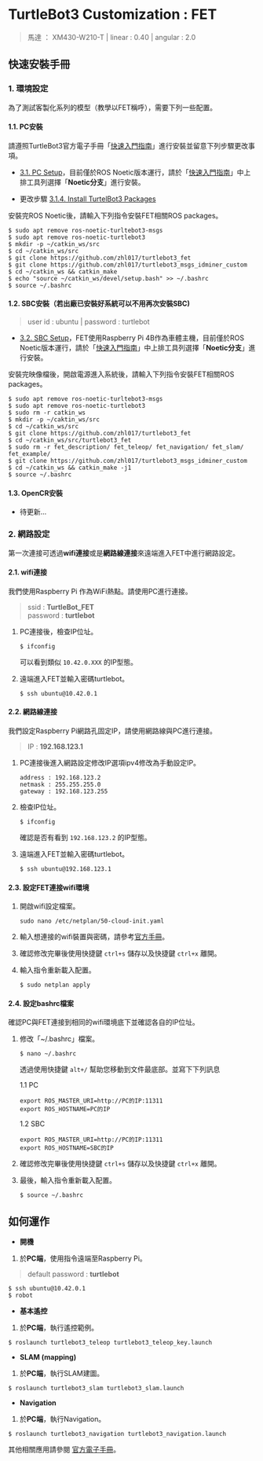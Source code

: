 # TurtleBot3 Customization : FET  

> 馬達 ： XM430-W210-T | linear : 0.40 | angular : 2.0

## 快速安裝手冊

### 1. 環境設定
為了測試客製化系列的模型（教學以FET稱呼），需要下列一些配置。

#### 1.1. PC安裝

請遵照TurtleBot3官方電子手冊「[快速入門指南](https://emanual.robotis.com/docs/en/platform/turtlebot3/quick-start/)」進行安裝並留意下列步驟更改事項。

- [3.1. PC Setup](https://emanual.robotis.com/docs/en/platform/turtlebot3/quick-start/#pc-setup)，目前僅於ROS Noetic版本運行，請於「[快速入門指南](https://emanual.robotis.com/docs/en/platform/turtlebot3/quick-start/)」中上排工具列選擇「**Noetic分支**」進行安裝。

- 更改步驟 [3.1.4. Install TurtelBot3 Packages](https://emanual.robotis.com/docs/en/platform/turtlebot3/quick-start/#install-turtlebot3-packages)

安裝完ROS Noetic後，請輸入下列指令安裝FET相關ROS packages。
```code
$ sudo apt remove ros-noetic-turltebot3-msgs
$ sudo apt remove ros-noetic-turtlebot3
$ mkdir -p ~/catkin_ws/src
$ cd ~/catkin_ws/src
$ git clone https://github.com/zhl017/turtlebot3_fet
$ git clone https://github.com/zhl017/turtlebot3_msgs_idminer_custom
$ cd ~/catkin_ws && catkin_make
$ echo "source ~/catkin_ws/devel/setup.bash" >> ~/.bashrc
$ source ~/.bashrc
```

#### 1.2. SBC安裝（若出廠已安裝好系統可以不用再次安裝SBC)
> user id  : ubuntu   |   password : turtlebot

- [3.2. SBC Setup](https://emanual.robotis.com/docs/en/platform/turtlebot3/sbc_setup/#sbc-setup)，FET使用Raspberry Pi 4B作為車體主機，目前僅於ROS Noetic版本運行，請於「[快速入門指南](https://emanual.robotis.com/docs/en/platform/turtlebot3/quick-start/)」中上排工具列選擇「**Noetic分支**」進行安裝。

安裝完映像檔後，開啟電源進入系統後，請輸入下列指令安裝FET相關ROS packages。
```code
$ sudo apt remove ros-noetic-turltebot3-msgs
$ sudo apt remove ros-noetic-turtlebot3
$ sudo rm -r catkin_ws
$ mkdir -p ~/caktin_ws/src
$ cd ~/catkin_ws/src
$ git clone https://github.com/zhl017/turtlebot3_fet
$ cd ~/catkin_ws/src/turtlebot3_fet
$ sudo rm -r fet_description/ fet_teleop/ fet_navigation/ fet_slam/ fet_example/
$ git clone https://github.com/zhl017/turtlebot3_msgs_idminer_custom
$ cd ~/catkin_ws && catkin_make -j1
$ source ~/.bashrc
```

#### 1.3. OpenCR安裝

- 待更新...

### 2. 網路設定

第一次連接可透過**wifi連接**或是**網路線連接**來遠端進入FET中進行網路設定。

#### 2.1. wifi連接
我們使用Raspberry Pi 作為WiFi熱點。請使用PC進行連接。
> ssid : **TurtleBot_FET**  
> password : **turtlebot**

1. PC連接後，檢查IP位址。
    ```
    $ ifconfig
    ```
    可以看到類似 ```10.42.0.XXX``` 的IP型態。

2. 遠端進入FET並輸入密碼turtlebot。
    ```
    $ ssh ubuntu@10.42.0.1
    ```

#### 2.2. 網路線連接
我們設定Raspberry Pi網路孔固定IP，請使用網路線與PC進行連接。
> IP : **192.168.123.1**

1. PC連接後進入網路設定修改IP選項ipv4修改為手動設定IP。
    ```
    address : 192.168.123.2
    netmask : 255.255.255.0
    gateway : 192.168.123.255
    ```
    
2. 檢查IP位址。
    ```
    $ ifconfig
    ```
    確認是否有看到 ```192.168.123.2``` 的IP型態。

3. 遠端進入FET並輸入密碼turtlebot。
    ```
    $ ssh ubuntu@192.168.123.1

#### 2.3. 設定FET連接wifi環境
1. 開啟wifi設定檔案。
    ```
    sudo nano /etc/netplan/50-cloud-init.yaml
    ````

2. 輸入想連接的wifi裝置與密碼，請參考[官方手冊](https://emanual.robotis.com/docs/en/platform/turtlebot3/sbc_setup/#configure-the-wifi-network-setting-1)。

3. 確認修改完畢後使用快捷鍵 ```ctrl+s``` 儲存以及快捷鍵 ```ctrl+x``` 離開。

4. 輸入指令重新載入配置。
    ```
    $ sudo netplan apply
    ```
    
#### 2.4. 設定bashrc檔案
確認PC與FET連接到相同的wifi環境底下並確認各自的IP位址。

1. 修改「~/.bashrc」檔案。
    ```
    $ nano ~/.bashrc
    ```
    透過使用快捷鍵 ```alt+/``` 幫助您移動到文件最底部。並寫下下列訊息

    1.1 PC
      ```
      export ROS_MASTER_URI=http://PC的IP:11311
      export ROS_HOSTNAME=PC的IP
      ```

    1.2 SBC
      ```
      export ROS_MASTER_URI=http://PC的IP:11311
      export ROS_HOSTNAME=SBC的IP
      ```
   
    
3. 確認修改完畢後使用快捷鍵 ```ctrl+s``` 儲存以及快捷鍵 ```ctrl+x``` 離開。

4. 最後，輸入指令重新載入配置。
    ```
    $ source ~/.bashrc
    ```





## 如何運作
- **開機**  
1. 於**PC端**，使用指令遠端至Raspberry Pi。
> default password : **turtlebot**
```
$ ssh ubuntu@10.42.0.1
$ robot
```

- **基本遙控**
1. 於**PC端**，執行遙控範例。
```
$ roslaunch turtlebot3_teleop turtlebot3_teleop_key.launch
```

- **SLAM (mapping)**
1. 於**PC端**，執行SLAM建圖。
```
$ roslaunch turtlebot3_slam turtlebot3_slam.launch
```

- **Navigation**
1. 於**PC端**，執行Navigation。
```
$ roslaunch turtlebot3_navigation turtlebot3_navigation.launch
```
  
其他相關應用請參閱 [官方電子手冊](https://emanual.robotis.com/docs/en/platform/turtlebot3/overview/)。
